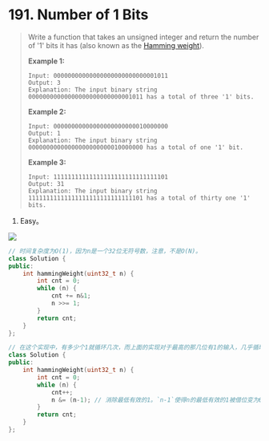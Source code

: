 # 191. Number of 1 Bits

> Write a function that takes an unsigned integer and return the number of '1' bits it has (also known as the [Hamming weight](http://en.wikipedia.org/wiki/Hamming_weight)).
>
> **Example 1:**
>
> ```
> Input: 00000000000000000000000000001011
> Output: 3
> Explanation: The input binary string 00000000000000000000000000001011 has a total of three '1' bits.
> ```
>
> **Example 2:**
>
> ```
> Input: 00000000000000000000000010000000
> Output: 1
> Explanation: The input binary string 00000000000000000000000010000000 has a total of one '1' bit.
> ```
>
> **Example 3:**
>
> ```
> Input: 11111111111111111111111111111101
> Output: 31
> Explanation: The input binary string 11111111111111111111111111111101 has a total of thirty one '1' bits.
> ```

1. Easy。

![](https://leetcode.com/media/original_images/191_Number_Of_Bits.png)

```cpp
// 时间复杂度为O(1)，因为n是一个32位无符号数，注意，不是O(N)。
class Solution {
public:
    int hammingWeight(uint32_t n) {
        int cnt = 0;
        while (n) {
            cnt += n&1;
            n >>= 1;
        }
        return cnt;
    }
};
```

```cpp
// 在这个实现中，有多少个1就循环几次，而上面的实现对于最高的那几位有1的输入，几乎循环32次。
class Solution {
public:
    int hammingWeight(uint32_t n) {
        int cnt = 0;
        while (n) {
            cnt++;
            n &= (n-1); // 消除最低有效的1。`n-1`使得n的最低有效的1被借位变为0。
        }
        return cnt;
    }
};
```

